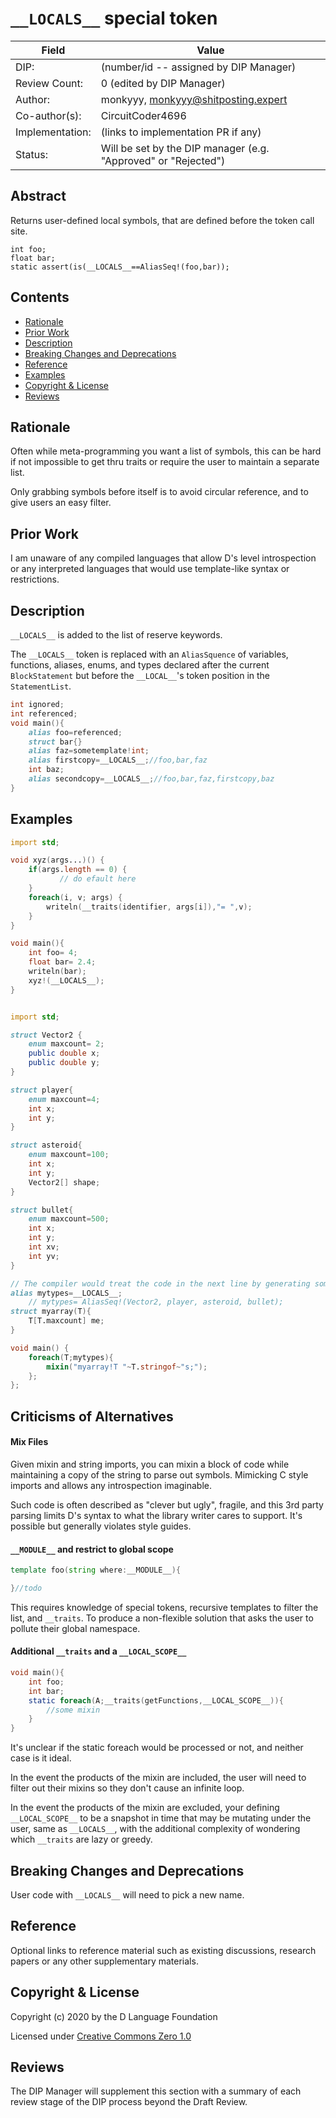 # `__LOCALS__` special token

| Field           | Value                                                           |
|-----------------|-----------------------------------------------------------------|
| DIP:            | (number/id -- assigned by DIP Manager)                          |
| Review Count:   | 0 (edited by DIP Manager)                                       |
| Author:         | monkyyy, monkyyy@shitposting.expert                                    |
| Co-author(s):   | CircuitCoder4696                                    |
| Implementation: | (links to implementation PR if any)                             |
| Status:         | Will be set by the DIP manager (e.g. "Approved" or "Rejected")  |

## Abstract

Returns user-defined local symbols, that are defined before the token call site.

<!--
This also needs to be corrected.  I don't think you want the language developers to have to correct silly mistakes like this just to see what your trying to convey to them.  
-->
```
int foo;
float bar;
static assert(is(__LOCALS__==AliasSeq!(foo,bar));
```


## Contents
* [Rationale](#rationale)
* [Prior Work](#prior-work)
* [Description](#description)
* [Breaking Changes and Deprecations](#breaking-changes-and-deprecations)
* [Reference](#reference)
* [Examples](#example)
* [Copyright & License](#copyright--license)
* [Reviews](#reviews)

## Rationale

Often while meta-programming you want a list of symbols, this can be hard if not impossible to get thru traits or require the user to maintain a separate list.

Only grabbing symbols before itself is to avoid circular reference, and to give users an easy filter.

<!--
More information needed.  
(1)   What would this be used for, and why?  
(2)   What other uses would it have?  
(2)   What other need would it satisfy?  
-->

## Prior Work

I am unaware of any compiled languages that allow D's level introspection or any interpreted languages that would use template-like syntax or restrictions.

<!--
What were you trying to do, in your prior work?  
-->

## Description

`__LOCALS__` is added to the list of reserve keywords.

The `__LOCALS__` token is replaced with an `AliasSquence` of variables, functions, aliases, enums, and types declared after the current `BlockStatement` but before the `__LOCAL__`'s token position in the `StatementList`.

```d
int ignored;
int referenced;
void main(){
    alias foo=referenced;
    struct bar{}
    alias faz=sometemplate!int;
    alias firstcopy=__LOCALS__;//foo,bar,faz
    int baz;
    alias secondcopy=__LOCALS__;//foo,bar,faz,firstcopy,baz
}
```

## Examples
<!--
It needs examples that would actually work in dlang.  
The example that was removed would require the special token to provide access to scopes other than the local scope,
 potentially all the way to main.  
-->

```d
import std;

void xyz(args...)() {
    if(args.length == 0) {
           // do efault here
    }
    foreach(i, v; args) {
        writeln(__traits(identifier, args[i]),"= ",v);
    }
}

void main(){
    int foo= 4;
    float bar= 2.4;
    writeln(bar);
    xyz!(__LOCALS__);
}
```

```d

import std;

struct Vector2 {
    enum maxcount= 2;
    public double x;
    public double y;
}

struct player{
	enum maxcount=4;
	int x;
	int y;
}

struct asteroid{
	enum maxcount=100;
	int x;
	int y;
	Vector2[] shape;
}

struct bullet{
	enum maxcount=500;
	int x;
	int y;
	int xv;
	int yv;
}

// The compiler would treat the code in the next line by generating something like alias `AliasSeq!(`{local variables listed in an alias-sequence}`)`.  
alias mytypes=__LOCALS__;
    // mytypes= AliasSeq!(Vector2, player, asteroid, bullet);
struct myarray(T){
	T[T.maxcount] me;
}

void main() {
    foreach(T;mytypes){
	    mixin("myarray!T "~T.stringof~"s;");
    };
};

```


## Criticisms of Alternatives

#### Mix Files

Given mixin and string imports, you can mixin a block of code while maintaining a copy of the string to parse out symbols. Mimicking C style imports and allows any introspection imaginable.

Such code is often described as "clever but ugly", fragile, and this 3rd party parsing limits D's syntax to what the library writer cares to support. It's possible but generally violates style guides.

#### `__MODULE__` and restrict to global scope

```d
template foo(string where:__MODULE__){

}//todo
```

This requires knowledge of special tokens, recursive templates to filter the list, and `__traits`. To produce a non-flexible solution that asks the user to pollute their global namespace.

#### Additional `__traits` and a `__LOCAL_SCOPE__`

```d
void main(){
    int foo;
    int bar;
    static foreach(A;__traits(getFunctions,__LOCAL_SCOPE__)){
        //some mixin
    }
}
```

It's unclear if the static foreach would be processed or not, and neither case is it ideal.

In the event the products of the mixin are included, the user will need to filter out their mixins so they don't cause an infinite loop.

In the event the products of the mixin are excluded, your defining `__LOCAL_SCOPE__` to be a snapshot in time that may be mutating under the user, same as `__LOCALS__`, with the additional complexity of wondering which `__traits` are lazy or greedy.


## Breaking Changes and Deprecations

User code with `__LOCALS__` will need to pick a new name.  

## Reference
Optional links to reference material such as existing discussions, research papers
or any other supplementary materials.

## Copyright & License
Copyright (c) 2020 by the D Language Foundation

Licensed under [Creative Commons Zero 1.0](https://creativecommons.org/publicdomain/zero/1.0/legalcode.txt)

## Reviews
The DIP Manager will supplement this section with a summary of each review stage
of the DIP process beyond the Draft Review.
